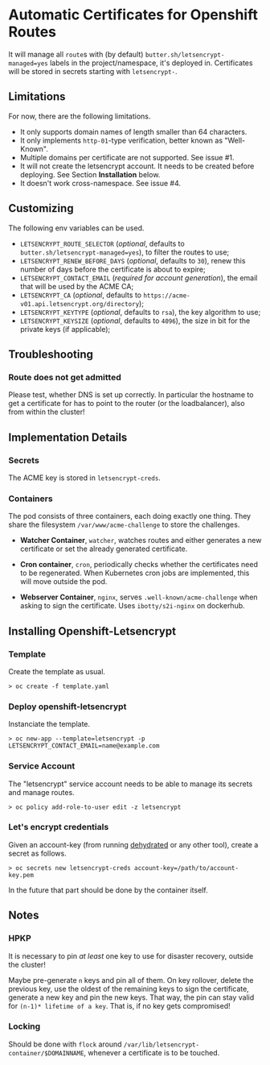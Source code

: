 # Automatic Certificates for Openshift Routes

It will manage all `route`s with (by default) `butter.sh/letsencrypt-managed=yes` labels in the project/namespace, it's deployed in.
Certificates will be stored in secrets starting with `letsencrypt-`.


## Limitations
For now, there are the following limitations.

 * It only supports domain names of length smaller than 64 characters.
 * It only implements `http-01`-type verification, better known as "Well-Known".
 * Multiple domains per certificate are not supported. See issue #1.
 * It will not create the letsencrypt account.
   It needs to be created before deploying.
   See Section **Installation** below.
 * It doesn't work cross-namespace. See issue #4.


## Customizing

The following env variables can be used.

 * `LETSENCRYPT_ROUTE_SELECTOR` (*optional*, defaults to `butter.sh/letsencrypt-managed=yes`), to filter the routes to use;
 * `LETSENCRYPT_RENEW_BEFORE_DAYS` (*optional*, defaults to `30`), renew this number of days before the certificate is about to expire;
 * `LETSENCRYPT_CONTACT_EMAIL` (*required for account generation*), the email that will be used by the ACME CA;
 * `LETSENCRYPT_CA` (*optional*, defaults to `https://acme-v01.api.letsencrypt.org/directory`);
 * `LETSENCRYPT_KEYTYPE` (*optional*, defaults to `rsa`), the key algorithm to use;
 * `LETSENCRYPT_KEYSIZE` (*optional*, defaults to `4096`), the size in bit for the private keys (if applicable);


## Troubleshooting

### Route does not get admitted

Please test, whether DNS is set up correctly. In particular the hostname to get
a certificate for has to point to the router (or the loadbalancer), also from
within the cluster!


## Implementation Details

### Secrets

The ACME key is stored in `letsencrypt-creds`.


### Containers

The pod consists of three containers, each doing exactly one thing.
They share the filesystem `/var/www/acme-challenge` to store the challenges.

 * **Watcher Container**, `watcher`,
   watches routes and either generates a new certificate or set the already generated certificate.

 * **Cron container**, `cron`,
   periodically checks whether the certificates need to be regenerated.
   When Kubernetes cron jobs are implemented, this will move outside the pod.

 * **Webserver Container**, `nginx`,
   serves `.well-known/acme-challenge` when asking to sign the certificate.
   Uses `ibotty/s2i-nginx` on dockerhub.


## Installing Openshift-Letsencrypt

### Template

Create the template as usual.
```
> oc create -f template.yaml
```

### Deploy openshift-letsencrypt

Instanciate the template.
```
> oc new-app --template=letsencrypt -p LETSENCRYPT_CONTACT_EMAIL=name@example.com
```

### Service Account

The "letsencrypt" service account needs to be able to manage its secrets and manage routes.

```
> oc policy add-role-to-user edit -z letsencrypt
```

### Let's encrypt credentials

Given an account-key (from running [dehydrated](https://github.com/lukas2511/dehydrated) or any other tool), create a secret as follows.

```
> oc secrets new letsencrypt-creds account-key=/path/to/account-key.pem
```

In the future that part should be done by the container itself.


## Notes

### HPKP

It is necessary to pin _at least_ one key to use for disaster recovery, outside the cluster!

Maybe pre-generate `n` keys and pin all of them.
On key rollover, delete the previous key, use the oldest of the remaining keys to sign the certificate, generate a new key and pin the new keys.
That way, the pin can stay valid for `(n-1)* lifetime of a key`.
That is, if no key gets compromised!

### Locking

Should be done with `flock` around `/var/lib/letsencrypt-container/$DOMAINNAME`, whenever a certificate is to be touched.
